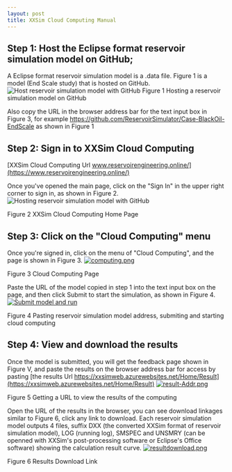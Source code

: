 ```yaml
---
layout: post
title: XXSim Cloud Computing Manual
---
```

## Step 1: Host the Eclipse format reservoir simulation model on GitHub; 
A Eclipse format reservoir simulation model is a .data file.
Figure 1 is a model (End Scale study) that is hosted on GitHub. 
![Host reservoir simulation model with GitHub](https://i.postimg.cc/Y2x2cN3x/githubcase.png "GitHub sample")
Figure 1 Hosting a reservoir simulation model on GitHub

Also copy the URL in the browser address bar for the text input box in Figure 3, for example https://github.com/ReservoirSimulator/Case-BlackOil-EndScale as shown in Figure 1

## Step 2: Sign in to XXSim Cloud Computing
[XXSim Cloud Computing Url www.reservoirengineering.online/](https://www.reservoirengineering.online/)

Once you've opened the main page, click on the "Sign In" in the upper right corner to sign in, as shown in Figure 2. ![Hosting reservoir simulation model with GitHub](https://i.postimg.cc/3Rw69V9G/home.png "Home Page")

Figure 2 XXSim Cloud Computing Home Page

## Step 3: Click on the "Cloud Computing" menu

Once you're signed in, click on the menu of "Cloud Computing", and the page is shown in Figure 3. [![computing.png](https://i.postimg.cc/6QQV2XYD/computing.png)](https://postimg.cc/YvJLZJc3)

Figure 3 Cloud Computing Page

Paste the URL of the model copied in step 1 into the text input box on the page, and then click Submit to start the simulation, as shown in Figure 4. [![Submit model and run](https://i.postimg.cc/pLMRLVXL/submit.png)](https://postimg.cc/ppCg0HFw)

Figure 4 Pasting reservoir simulation model address, submiting and starting cloud computing

## Step 4: View and download the results
Once the model is submitted, you will get the feedback page shown in Figure V, and paste the results on the browser address bar for access by pasting [the results Url https://xxsimweb.azurewebsites.net/Home/Result](https://xxsimweb.azurewebsites.net/Home/Result) [![result-Addr.png](https://i.postimg.cc/N0cg0sDx/result-Addr.png)](https://postimg.cc/4YWCLTrK)

Figure 5 Getting a URL to view the results of the computing

Open the URL of the results in the browser, you can see download linkages similar to Figure 6, click any link to download.
Each reservoir simulation model outputs 4 files, suffix DXX (the converted XXSim format of reservoir simulation model), LOG (running log), SMSPEC and UNSMRY (can be openned with XXSim's post-processing software or Eclipse's Office software) showing the calculation result curve. [![resultdownload.png](https://i.postimg.cc/MHN2qGr1/resultdownload.png)](https://postimg.cc/n94w1nxL)

Figure 6 Results Download Link
